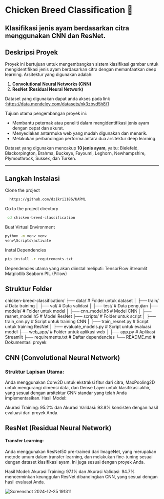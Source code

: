 # Chicken Breed Classification 🐔
Klasifikasi jenis ayam berdasarkan citra menggunakan CNN dan ResNet.
---
## Deskripsi Proyek
Proyek ini bertujuan untuk mengembangkan sistem klasifikasi gambar untuk mengidentifikasi jenis ayam berdasarkan citra dengan memanfaatkan deep learning. Arsitektur yang digunakan adalah:
1. **Convolutional Neural Networks (CNN)**
2. **ResNet (Residual Neural Network)**

Dataset yang digunakan dapat anda akses pada link :https://data.mendeley.com/datasets/nk3zbvd5h8/1

Tujuan utama pengembangan proyek ini:
- Membantu peternak atau peneliti dalam mengidentifikasi jenis ayam dengan cepat dan akurat.
- Menyediakan antarmuka web yang mudah digunakan dan menarik.
- Melakukan perbandingan performa antara dua arsitektur deep learning.

Dataset yang digunakan mencakup **10 jenis ayam**, yaitu: Bielefeld, Blackorpington, Brahma, Buckeye, Fayoumi, Leghorn, Newhampshire, Plymouthrock, Sussex, dan Turken.

---

## Langkah Instalasi
Clone the project
```bash
  https://github.com/dzikri1186/UAPML
```

Go to the project directory

```bash
 cd chicken-breed-classification
```
Buat Virtual Environment
```bash
python -m venv venv
venv\Scripts\activate
```

 Instal Dependencies
 ```bash
pip install -r requirements.txt
```
Dependencies utama yang akan diinstal meliputi:
TensorFlow
Streamlit
Matplotlib
Seaborn
PIL (Pillow)

## Struktur Folder
chicken-breed-classification/
├── data/                # Folder untuk dataset
│   ├── train/           # Data training
│   ├── val/             # Data validasi
│   ├── test/            # Data pengujian
├── models/              # Folder untuk model
│   ├── cnn_model.h5     # Model CNN
│   ├── resnet_model.h5  # Model ResNet
├── scripts/             # Folder untuk script
│   ├── train_cnn.py     # Script untuk training CNN
│   ├── train_resnet.py  # Script untuk training ResNet
│   ├── evaluate_models.py # Script untuk evaluasi model
├── web_app/             # Folder untuk aplikasi web
│   ├── app.py           # Aplikasi Streamlit
├── requirements.txt     # Daftar dependencies
└── README.md            # Dokumentasi proyek

## CNN (Convolutional Neural Network)
### Struktur Lapisan Utama:

Anda menggunakan Conv2D untuk ekstraksi fitur dari citra, MaxPooling2D untuk mengurangi dimensi data, dan Dense Layer untuk klasifikasi akhir, yang sesuai dengan arsitektur CNN standar yang telah Anda implementasikan.
Hasil Model:

Akurasi Training: 95.2% dan Akurasi Validasi: 93.8% konsisten dengan hasil evaluasi dari proyek Anda.

## ResNet (Residual Neural Network)
#### Transfer Learning:

Anda menggunakan ResNet50 pre-trained dari ImageNet, yang merupakan metode umum dalam transfer learning, dan melakukan fine-tuning sesuai dengan dataset klasifikasi ayam. Ini juga sesuai dengan proyek Anda.

Hasil Model:
Akurasi Training: 97.1% dan Akurasi Validasi: 94.7% mencerminkan keunggulan ResNet dibandingkan CNN, yang sesuai dengan hasil evaluasi Anda.

![Screenshot 2024-12-25 191311](https://github.com/user-attachments/assets/711860e7-e040-40a7-b2e5-79db8d7c76c5)
